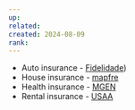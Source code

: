 ```yaml
---
up: 
related: 
created: 2024-08-09
rank: 
---
```


 - Auto insurance - [Fidelidade](https://www.fidelidade.pt/))
 - House insurance - [mapfre](https://www.mapfre.com/en/) 
 - Health insurance - [MGEN](http://my.mgen.pt/)
 - Rental insurance - [USAA](http://www.usaa.com/) 